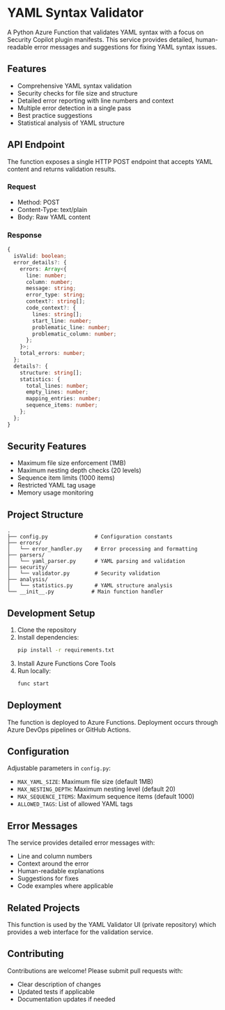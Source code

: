 # YAML Syntax Validator

A Python Azure Function that validates YAML syntax with a focus on Security Copilot plugin manifests. This service provides detailed, human-readable error messages and suggestions for fixing YAML syntax issues.

## Features

- Comprehensive YAML syntax validation
- Security checks for file size and structure
- Detailed error reporting with line numbers and context
- Multiple error detection in a single pass
- Best practice suggestions
- Statistical analysis of YAML structure

## API Endpoint

The function exposes a single HTTP POST endpoint that accepts YAML content and returns validation results.

### Request
- Method: POST
- Content-Type: text/plain
- Body: Raw YAML content

### Response
```typescript
{
  isValid: boolean;
  error_details?: {
    errors: Array<{
      line: number;
      column: number;
      message: string;
      error_type: string;
      context?: string[];
      code_context?: {
        lines: string[];
        start_line: number;
        problematic_line: number;
        problematic_column: number;
      };
    }>;
    total_errors: number;
  };
  details?: {
    structure: string[];
    statistics: {
      total_lines: number;
      empty_lines: number;
      mapping_entries: number;
      sequence_items: number;
    };
  };
}
```

## Security Features

- Maximum file size enforcement (1MB)
- Maximum nesting depth checks (20 levels)
- Sequence item limits (1000 items)
- Restricted YAML tag usage
- Memory usage monitoring

## Project Structure

```
.
├── config.py               # Configuration constants
├── errors/
│   └── error_handler.py    # Error processing and formatting
├── parsers/
│   └── yaml_parser.py      # YAML parsing and validation
├── security/
│   └── validator.py        # Security validation
├── analysis/
│   └── statistics.py       # YAML structure analysis
└── __init__.py            # Main function handler
```

## Development Setup

1. Clone the repository
2. Install dependencies:
   ```bash
   pip install -r requirements.txt
   ```
3. Install Azure Functions Core Tools
4. Run locally:
   ```bash
   func start
   ```

## Deployment

The function is deployed to Azure Functions. Deployment occurs through Azure DevOps pipelines or GitHub Actions.

## Configuration

Adjustable parameters in `config.py`:
- `MAX_YAML_SIZE`: Maximum file size (default 1MB)
- `MAX_NESTING_DEPTH`: Maximum nesting level (default 20)
- `MAX_SEQUENCE_ITEMS`: Maximum sequence items (default 1000)
- `ALLOWED_TAGS`: List of allowed YAML tags

## Error Messages

The service provides detailed error messages with:
- Line and column numbers
- Context around the error
- Human-readable explanations
- Suggestions for fixes
- Code examples where applicable

## Related Projects

This function is used by the YAML Validator UI (private repository) which provides a web interface for the validation service.

## Contributing

Contributions are welcome! Please submit pull requests with:
- Clear description of changes
- Updated tests if applicable
- Documentation updates if needed
